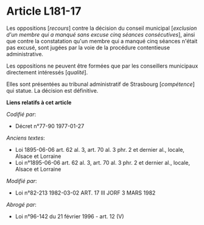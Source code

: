 # Article L181-17

Les oppositions [*recours*] contre la décision du conseil municipal [*exclusion d'un membre qui a manqué sans excuse cinq
séances consécutives*], ainsi que contre la constatation qu'un membre qui a manqué cinq séances n'était pas excusé, sont
jugées par la voie de la procédure contentieuse administrative.

Les oppositions ne peuvent être formées que par les conseillers municipaux directement intéressés [*qualité*].

Elles sont présentées au tribunal administratif de Strasbourg [*compétence*] qui statue. La décision est définitive.

**Liens relatifs à cet article**

_Codifié par_:

  - Décret n°77-90 1977-01-27

_Anciens textes_:

  - Loi   1895-06-06 art. 62 al. 3, art. 70 al. 3 phr. 2 et dernier al., locale, Alsace et Lorraine
  - Loi n°1895-06-06 art. 62 al. 3, art. 70 al. 3 phr. 2 et dernier al., locale, Alsace et Lorraine

_Modifié par_:

  - Loi n°82-213 1982-03-02 ART. 17 III JORF 3 MARS 1982

_Abrogé par_:

  - Loi n°96-142 du 21 février 1996 - art. 12 (V)
